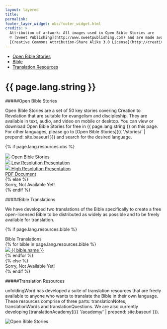 ```yaml
---
layout: layered
title: 
permalink: 
footer_layer_widget: obs/footer_widget.html
credits: >
  Attribution of artwork: All images used in Open Bible Stories are
  © [Sweet Publishing](http://www.sweetpublishing.com) and are made available under a
  [Creative Commons Attribution-Share Alike 3.0 License](http://creativecommons.org/licenses/by-sa/3.0).
---
```

<div class="language-page-banner">
  <div class="one-half first">
    <div class="navigation">
        <ul>
            <li><a href="#open-bible-stories" class="scroll-to open-accordion">Open Bible Stories</a></li>
            <li><a href="#bible-translations" class="scroll-to open-accordion">Bible</a></li>
            <li><a href="#translation-resources" class="scroll-to">Translation Resources</a></li>
        </ul>
    </div>
  </div>
  <div class="one-half language-page-title last">
    <h1><span class="highlight">{{ page.lang.string }}</span></h1>
  </div>
  <div class="clearfix"></div>
</div>

#####Open Bible Stories

Open Bible Stories are a set of 50 key stories covering Creation to Revelation that are suitable for evangelism and discipleship.  They are available in text, audio, and video on mobile or desktop.  You can view or download Open Bible Stories for free in {{ page.lang.string }} on this page.  For other languages,  please go to [Open Bible Stories]({{ '/stories/' | prepend: site.baseurl }}) and search for the desired language.

{% if page.lang.resources.obs %}
  <div class="accordion open-bible-stories-accordion" data-accordion>
      <div class="control" data-control><img src="{{ page.lang.resources.obs.checking_level_image | prepend: site.baseurl }}" class="checking"> Open Bible Stories<i class="fa fa-caret-right"></i></div>
      <div class="accordion-content" data-content>
        <div class="content-item">
          <a class="download-resource-icon" href="{{ page.lang.resources.obs.low_res_video_url }}" title="Low Resolution Presentation">
            <img class="languages" src="{{ '/assets/img/obs/low_res_h.png' | prepend: site.baseurl }}" class="low-res"> Low Resolution Presentation
          </a>
        </div>
        <div class="content-item">
          <a class="download-resource-icon" href="{{ page.lang.resources.obs.high_res_video_url }}" title="Low Resolution Presentation">
            <img class="languages" src="{{ '/assets/img/obs/high_res_h.png' | prepend: site.baseurl }}" class="high-res"> High Resolution Presentation
          </a>
        </div>
        <div class="content-item">
          <a class="download-resource-icon" href="{{ page.lang.resources.obs.pdf_url }}" title="Low Resolution Presentation">
            <i class="fa fa-file-pdf-o"></i> PDF Document
          </a>
        </div>
      </div>
  </div>
{% else %}
  <div class="accordion open-bible-stories-accordion" data-accordion>
    <div class="control" data-control>Sorry, Not Available Yet!</div>
    <div class="accordion-content" data-content></div>
  </div>
{% endif %}

#####Bible Translations

We have developed two translations of the Bible specifically to create a free open-licensed Bible to be distributed as widely as possible and to be freely available for translation.

{% if page.lang.resources.bible %}
  <div class="accordion bible-translations-accordion" data-accordion>
      <div class="control" data-control>Bible Translations<i class="fa fa-caret-right"></i></div>
      <div class="accordion-content" data-content>
        {% for bible in page.lang.resources.bible %}
          <div class="content-item">
            <a href="https://bible.unfoldingword.org/?w1=bible&t1=uw_{{ page.lang.code }}_{{ bible.slug }}&v1=GN1_1">
              <img src="{{ bible.checking_level_image | prepend: site.baseurl }}" class="checking"> {{ bible.name }}
            </a>
          </div>
        {% endfor %}
      </div>
  </div>
{% else %}
  <div class="accordion bible-translations-accordion" data-accordion>
      <div class="control" data-control>Sorry, Not Available Yet!</div>
      <div class="accordion-content" data-content></div>
  </div>
{% endif %}

#####Translation Resources

unfoldingWord has developed a suite of translation resources that are freely available to anyone who wants to translate the Bible in their own language.  These resources comprise of three parts: translationNotes, translationWords and translationQuestions.  We are also currently developing [translationAcademy]({{ '/academy/' | prepend: site.baseurl }}).

<img src="{{ '/assets/img/obs/obs-homepage-web.jpg' | prepend: site.baseurl }}" alt="Open Bible Stories" class="full-width-image">

<script type="application/javascript">
  $().ready(function() {
    setupAccordion();
  });
</script>